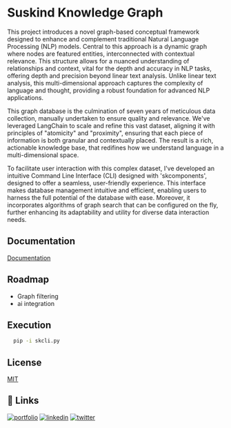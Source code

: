# Suskind Knowledge Graph

This project introduces a novel graph-based conceptual framework designed to enhance and complement traditional Natural Language Processing (NLP) models. Central to this approach is a dynamic graph where nodes are featured entities, interconnected with contextual relevance. This structure allows for a nuanced understanding of relationships and context, vital for the depth and accuracy in NLP tasks, offering depth and precision beyond linear text analysis. Unlike linear text analysis, this multi-dimensional approach captures the complexity of language and thought, providing a robust foundation for advanced NLP applications.

This graph database is the culmination of seven years of meticulous data collection, manually undertaken to ensure quality and relevance. We've leveraged LangChain to scale and refine this vast dataset, aligning it with principles of "atomicity" and "proximity", ensuring that each piece of information is both granular and contextually placed. The result is a rich, actionable knowledge base, that redifines how we understand language in a multi-dimensional space.

To facilitate user interaction with this complex dataset, I've developed an intuitive Command Line Interface (CLI) designed with 'skcomponents', designed to offer a seamless, user-friendly experience. This interface makes database management intuitive and efficient, enabling users to harness the full potential of the database with ease. Moreover, it incorporates algorithms of graph search that can be configured on the fly, further enhancing its adaptability and utility for diverse data interaction needs.


## Documentation
[Documentation](https://yago-mendoza.gitbook.io/suskind_knowledge_graph/)


## Roadmap

- Graph filtering
- ai integration


## Execution

```bash
  pip -i skcli.py
```

    
## License

[MIT](https://choosealicense.com/licenses/mit/)


## 🔗 Links

[![portfolio](https://img.shields.io/badge/my_portfolio-000?style=for-the-badge&logo=ko-fi&logoColor=white)](https://github.com/yago-mendoza)
[![linkedin](https://img.shields.io/badge/linkedin-0A66C2?style=for-the-badge&logo=linkedin&logoColor=white)](https://www.linkedin.com/in/yago-mendoza)
[![twitter](https://img.shields.io/badge/twitter-1DA1F2?style=for-the-badge&logo=twitter&logoColor=white)](https://twitter.com/ymdatweets)
